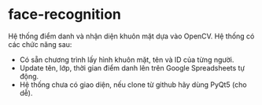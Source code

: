 # face-recognition
Hệ thống điểm danh và nhận diện khuôn mặt dựa vào OpenCV.
Hệ thống có các chức năng sau:
  * Có sẵn chương trình lấy hình khuôn mặt, tên và ID của từng người.
  * Update tên, lớp, thời gian điểm danh lên trên Google Spreadsheets tự động.
  * Hệ thống chưa có giao diện, nếu clone từ github hãy dùng PyQt5 (cho dễ).
